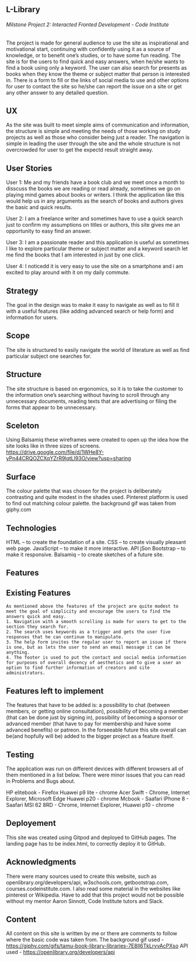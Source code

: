 ## L-Library
###### Milstone Project 2: Interacted Fronted Development - Code Institute

The project is made for general audience to use the site as inspirational and motivational start,
continuing with confidently using it as a source of knowledge, or to benefit one’s studies,
or to have some fun reading. The site is for the users to find quick and easy answers, when he/she wants to find a book using only a keyword.
The user can also search for presents as books when they know the theme or subject matter that person is interested in.
There is a form to fill or the links of social media to use and other options for user to contact the site so he/she can report the issue on a site or get any other answer to any detailed question.

## UX

As the site was built to meet simple aims of communication and information, the structure is simple
and meeting the needs of those working on study projects as well as those who consider being just a reader.
The navigation is simple in leading the user through the site and the whole structure is not overcrowded for user to get the expectd result straight away.

## User Stories

User 1:
Me and my friends have a book club and we meet once a month to disscuss the books we are reading or read already, sometimes we go on playing mind games about books or writers.
I think the application like this would help us in any arguments as the search of books and authors gives the basic and quick results.

User 2:
I am a freelance writer and sometimes have to use a quick search just to confirm my assumptions on titles or authors, this site gives me an opportunity to easy find an answer.

User 3:
I am a passionate reader and this application is useful as sometimes I like to explore particular theme or subject matter and a keyword search let me find the books that I am interested in just by one click.

User 4:
I noticedd it is very easy to use the site on a smartphone and i am excited to play around with it on my daily commute.

## Strategy

The goal in the design was to make it easy to navigate as well as to fill it with a useful features
(like adding advanced search or help form) and information for users.

## Scope

The site is structured to easily navigate the world of literature as well as find particular subject one searches for.

## Structure

The site structure is based on ergonomics, 
so it is to take the customer to the information one’s searching without having to scroll through
any unnecessary documents, reading texts that are advertising or filing the forms that appear to be unnecessary. 

## Sceleton

Using Balsamiq these wireframes were created to open up the idea how the site looks like in three sizes of screens.
https://drive.google.com/file/d/1WHe8Y-yPn44CRQOZCXqYZrR9lqtLl93O/view?usp=sharing

## Surface

The colour palette that was chosen for the project is deliberately contrasting and quite modest in the shades used. Pinterest platform is used to find out matching colour palette.
the background gif was taken from giphy.com

## Technologies

HTML – to create the foundation of a site.
CSS – to create visually pleasant web page.
JavaScript – to make it more interactive.
API
jSon
Bootstrap – to make it responsive.
Balsamiq – to create sketches of a future site.


## Features

 ## Existing Features
    As mentioned above the features of the project are quite modest to meet the goal of simplicity and encourage the users to find the answers quick and easy.
    1. Navigation with a smooth scrolling is made for users to get to the section they search for.
    2. The search uses keywords as a trigger and gets the user five responses that he can continue to manipulate.
    3. The help form invites the regular user to report an issue if there is one, but as lets the user to send an email message it can be anything.
    4. The footer is used to put the contact and social media information for purposes of overall decency of aesthetics and to give a user an option to find further information of creators and site administrators.


## Features left to implement

The features that have to be added is: a possibility to chat (between members, or getting online consultation), 
possibility of becoming a member (that can be done just by signing in), 
possibility of becoming a sponsor or advanced member (that have to pay for membership and have some advanced benefits) or  patreon.
In the forseeable future this site overall can be(and hopfully will be) added to the bigger project as a feature itself.

## Testing

The application was run on different devices with different browsers all of them mentioned in a list below.
There were minor issues that you can read in Problems and Bugs about. 

HP elitebook - Firefox
Huawei p9 lite - chrome
Acer Swift - Chrome, Internet Explorer, Microsoft Edge
Huawei p20 - chrome
Mcbook - Saafari
IPhone 8 - Saafari
MSI 62 8RD - Chrome, Internet Explorer,
Huawei p10 - chrome


## Deployement

This site was created using Gitpod and deployed to GitHub pages. The landing page has to be index.html, to correctly deploy it to GitHub.

## Acknowledgments

There were many sources used to create this website, such as openlibrary.org/developers/api, w3schools.com, getbootstrap.com, courses.codeinstitute.com. I also read some material in the websites like pinterest or Wikipedia.
Have to add that this project would not be possible without my mentor Aaron Sinnott, Code Institute tutors and Slack.

## Content

All content on this site is written by me or there are comments to follow where the basic code was taken from.
The background gif used - https://giphy.com/gifs/tamu-book-library-libraries-7E8lI6TkLrvvAcPXso
API used - https://openlibrary.org/developers/api